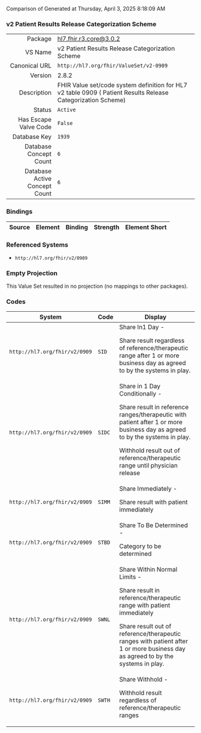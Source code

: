 Comparison of 
Generated at Thursday, April 3, 2025 8:18:09 AM

### v2 Patient Results Release Categorization Scheme

|      |     |
| ---: | --- |
| Package | hl7.fhir.r3.core@3.0.2 |
| VS Name | v2 Patient Results Release Categorization Scheme |
| Canonical URL | `http://hl7.org/fhir/ValueSet/v2-0909` |
| Version | 2.8.2 |
| Description | FHIR Value set/code system definition for HL7 v2 table 0909 ( Patient Results Release Categorization Scheme) |
| Status | `Active` |
| Has Escape Valve Code | `False` |
| Database Key | `1939` |
| Database Concept Count | `6` |
| Database Active Concept Count | `6` |
### Bindings

| Source | Element | Binding | Strength | Element Short |
| ------ | ------- | ------- | -------- | ------------- |

### Referenced Systems

* `http://hl7.org/fhir/v2/0909`
### Empty Projection

This Value Set resulted in no projection (no mappings to other packages).

### Codes

| System | Code | Display |
| ------ | ---- | ------- |
| `http://hl7.org/fhir/v2/0909` | `SID` | Share In1 Day -<p>Share result regardless of reference/therapeutic range after 1 or more business day as agreed to by the systems in play. |
| `http://hl7.org/fhir/v2/0909` | `SIDC` | Share in 1 Day Conditionally -<p>Share result in reference ranges/therapeutic with patient after 1 or more business day as agreed to by the systems in play.<p>Withhold result out of reference/therapeutic range until physician release |
| `http://hl7.org/fhir/v2/0909` | `SIMM` | Share Immediately -<p>Share result with patient immediately |
| `http://hl7.org/fhir/v2/0909` | `STBD` | Share To Be Determined -<p>Category to be determined |
| `http://hl7.org/fhir/v2/0909` | `SWNL` | Share Within Normal Limits -<p>Share result in reference/therapeutic range with patient immediately<p>Share result out of reference/therapeutic ranges with patient after 1 or more business day as agreed to by the systems in play. |
| `http://hl7.org/fhir/v2/0909` | `SWTH` | Share Withhold -<p>Withhold result regardless of reference/therapeutic ranges |
